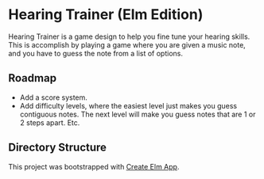 # Hearing Trainer (Elm Edition)
Hearing Trainer is a game design to help you fine tune your hearing skills. This is accomplish by playing a game where you are given a music note, and you have to guess the note from a list of options.

## Roadmap
- Add a score system.
- Add difficulty levels, where the easiest level just makes you guess contiguous notes. The next level will make you guess notes that are 1 or 2 steps apart. Etc.

## Directory Structure
This project was bootstrapped with [Create Elm App](https://github.com/halfzebra/create-elm-app).